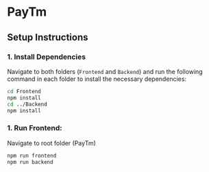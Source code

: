 # PayTm

## Setup Instructions

### 1. Install Dependencies

Navigate to both folders (`Frontend` and `Backend`) and run the following command in each folder to install the necessary dependencies:

```sh
cd Frontend
npm install
cd ../Backend
npm install
```

### 1. Run Frontend:

Navigate to root folder (PayTm)

```sh
npm run frontend
npm run backend
```
